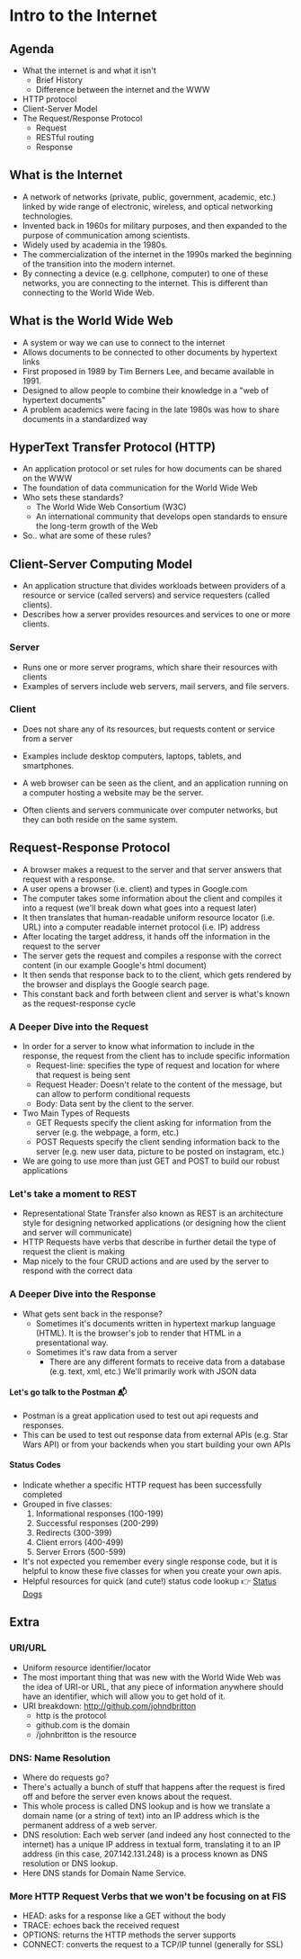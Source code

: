 # Intro to the Internet

## Agenda

- What the internet is and what it isn't
  - Brief History
  - Difference between the internet and the WWW
- HTTP protocol
- Client-Server Model
- The Request/Response Protocol
  - Request
  - RESTful routing
  - Response

## What is the Internet

- A network of networks (private, public, government, academic, etc.) linked by wide range of electronic, wireless, and optical networking technologies.
- Invented back in 1960s for military purposes, and then expanded to the purpose of communication among scientists.
- Widely used by academia in the 1980s.
- The commercialization of the internet in the 1990s marked the beginning of the transition into the modern internet.
- By connecting a device (e.g. cellphone, computer) to one of these networks, you are connecting to the internet. This is different than connecting to the World Wide Web.

## What is the World Wide Web

- A system or way we can use to connect to the internet
- Allows documents to be connected to other documents by hypertext links
- First proposed in 1989 by Tim Berners Lee, and became available in 1991.
- Designed to allow people to combine their knowledge in a "web of hypertext documents"
- A problem academics were facing in the late 1980s was how to share documents in a standardized way

## HyperText Transfer Protocol (HTTP)

- An application protocol or set rules for how documents can be shared on the WWW
- The foundation of data communication for the World Wide Web
- Who sets these standards?
  - The World Wide Web Consortium (W3C)
  - An international community that develops open standards to ensure the long-term growth of the Web
- So.. what are some of these rules?

## Client-Server Computing Model

- An application structure that divides workloads between providers of a resource or service (called servers) and service requesters (called clients).
- Describes how a server provides resources and services to one or more clients.

### Server

- Runs one or more server programs, which share their resources with clients
- Examples of servers include web servers, mail servers, and file servers.

### Client

- Does not share any of its resources, but requests content or service from a server
- Examples include desktop computers, laptops, tablets, and smartphones.

- A web browser can be seen as the client, and an application running on a computer hosting a website may be the server.
- Often clients and servers communicate over computer networks, but they can both reside on the same system.

## Request-Response Protocol

- A browser makes a request to the server and that server answers that request with a response.
- A user opens a browser (i.e. client) and types in Google.com
- The computer takes some information about the client and compiles it into a request (we'll break down what goes into a request later)
- It then translates that human-readable uniform resource locator (i.e. URL) into a computer readable internet protocol (i.e. IP) address
- After locating the target address, it hands off the information in the request to the server
- The server gets the request and compiles a response with the correct content (in our example Google's html document)
- It then sends that response back to to the client, which gets rendered by the browser and displays the Google search page.
- This constant back and forth between client and server is what's known as the request-response cycle

### A Deeper Dive into the Request

- In order for a server to know what information to include in the response, the request from the client has to include specific information
  - Request-line: specifies the type of request and location for where that request is being sent
  - Request Header: Doesn't relate to the content of the message, but can allow to perform conditional requests
  - Body: Data sent by the client to the server.
- Two Main Types of Requests
  - GET Requests specify the client asking for information from the server (e.g. the webpage, a form, etc.)
  - POST Requests specify the client sending information back to the server (e.g. new user data, picture to be posted on instagram, etc.)
- We are going to use more than just GET and POST to build our robust applications

### Let's take a moment to REST

- Representational State Transfer also known as REST is an architecture style for designing networked applications (or designing how the client and server will communicate)
- HTTP Requests have verbs that describe in further detail the type of request the client is making
- Map nicely to the four CRUD actions and are used by the server to respond with the correct data

### A Deeper Dive into the Response

- What gets sent back in the response?
  - Sometimes it's documents written in hypertext markup language (HTML). It is the browser's job to render that HTML in a presentational way.
  - Sometimes it's raw data from a server
    - There are any different formats to receive data from a database (e.g. text, xml, etc.) We'll primarily work with JSON data

#### Let's go talk to the Postman 📬

- Postman is a great application used to test out api requests and responses.
- This can be used to test out response data from external APIs (e.g. Star Wars API) or from your backends when you start building your own APIs

#### Status Codes

- Indicate whether a specific HTTP request has been successfully completed
- Grouped in five classes:
  1. Informational responses (100-199)
  2. Successful responses (200-299)
  3. Redirects (300-399)
  4. Client errors (400-499)
  5. Server Errors (500-599)
- It's not expected you remember every single response code, but it is helpful to know these five classes for when you create your own apis.
- Helpful resources for quick (and cute!) status code lookup 👉 [Status Dogs](https://httpstatusdogs.com/)

## Extra

### URI/URL

- Uniform resource identifier/locator
- The most important thing that was new with the World Wide Web was the idea of URI-or URL, that any piece of information anywhere should have an identifier, which will allow you to get hold of it.
- URI breakdown: http://github.com/johndbritton
  - http is the protocol
  - github.com is the domain
  - /johnbritton is the resource

### DNS: Name Resolution

- Where do requests go?
- There's actually a bunch of stuff that happens after the request is fired off and before the server even knows about the request.
- This whole process is called DNS lookup and is how we translate a domain name (or a string of text) into an IP address which is the permanent address of a web server.
- DNS resolution: Each web server (and indeed any host connected to the internet) has a unique IP address in textual form, translating it to an IP address (in this case, 207.142.131.248) is a process known as DNS resolution or DNS lookup.
- Here DNS stands for Domain Name Service.

### More HTTP Request Verbs that we won't be focusing on at FIS

- HEAD: asks for a response like a GET without the body
- TRACE: echoes back the received request
- OPTIONS: returns the HTTP methods the server supports
- CONNECT: converts the request to a TCP/IP tunnel (generally for SSL)
